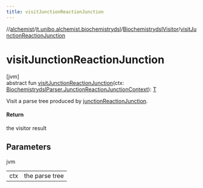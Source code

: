 ```yaml
---
title: visitJunctionReactionJunction
---
```

//[alchemist](../../../index.html)/[it.unibo.alchemist.biochemistrydsl](../index.html)/[BiochemistrydslVisitor](index.html)/[visitJunctionReactionJunction](visit-junction-reaction-junction.html)



# visitJunctionReactionJunction



[jvm]\
abstract fun [visitJunctionReactionJunction](visit-junction-reaction-junction.html)(ctx: [BiochemistrydslParser.JunctionReactionJunctionContext](../-biochemistrydsl-parser/-junction-reaction-junction-context/index.html)): [T](../../it.unibo.alchemist.model.implementations.conditions/-neighborhood-present/index.html)



Visit a parse tree produced by [junctionReactionJunction](../-biochemistrydsl-parser/junction-reaction-junction.html).



#### Return



the visitor result



## Parameters


jvm

| | |
|---|---|
| ctx | the parse tree |




